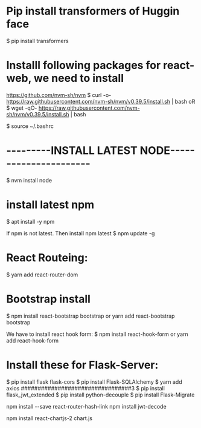 # Pip install transformers of Huggin face
$ pip install transformers


# Installl following packages for react-web, we need to install
https://github.com/nvm-sh/nvm
$ curl -o- https://raw.githubusercontent.com/nvm-sh/nvm/v0.39.5/install.sh | bash
oR
$ wget -qO- https://raw.githubusercontent.com/nvm-sh/nvm/v0.39.5/install.sh | bash


$ source ~/.bashrc
# ---------INSTALL LATEST NODE----------------------
$ nvm install node
# install latest npm
$ apt install -y npm

If npm is not latest. Then install npm latest
$ npm update -g

# React Routeing:
$ yarn add react-router-dom



# Bootstrap install
$ npm install react-bootstrap bootstrap or yarn add react-bootstrap bootstrap



We have to install react hook form:
$ npm install react-hook-form or yarn add react-hook-form


# Install these for Flask-Server:
$ pip install flask flask-cors
$ pip install Flask-SQLAlchemy
$ yarn add axios
#################################3
$ pip install flask_jwt_extended
$ pip install python-decouple
$ pip install Flask-Migrate



npm install --save react-router-hash-link
npm install jwt-decode

npm install react-chartjs-2 chart.js